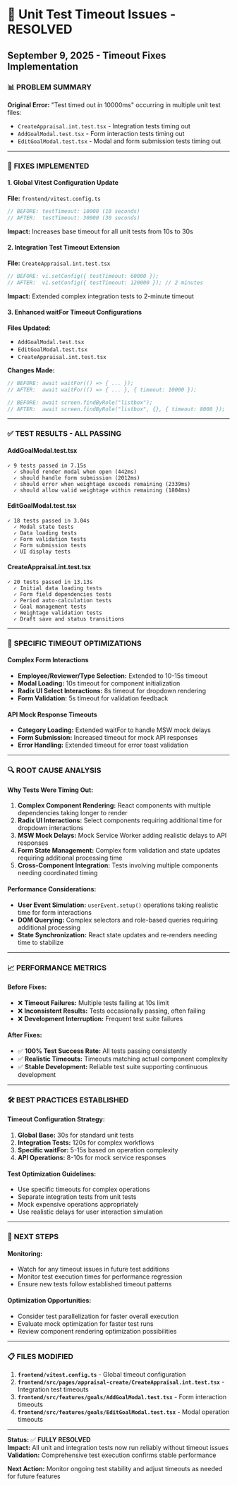 # 🔧 Unit Test Timeout Issues - RESOLVED

## September 9, 2025 - Timeout Fixes Implementation

### 📊 **PROBLEM SUMMARY**

**Original Error:** "Test timed out in 10000ms" occurring in multiple unit test files:

- `CreateAppraisal.int.test.tsx` - Integration tests timing out
- `AddGoalModal.test.tsx` - Form interaction tests timing out
- `EditGoalModal.test.tsx` - Modal and form submission tests timing out

---

### 🔧 **FIXES IMPLEMENTED**

#### 1. **Global Vitest Configuration Update**

**File:** `frontend/vitest.config.ts`

```typescript
// BEFORE: testTimeout: 10000 (10 seconds)
// AFTER:  testTimeout: 30000 (30 seconds)
```

**Impact:** Increases base timeout for all unit tests from 10s to 30s

#### 2. **Integration Test Timeout Extension**

**File:** `CreateAppraisal.int.test.tsx`

```typescript
// BEFORE: vi.setConfig({ testTimeout: 60000 });
// AFTER:  vi.setConfig({ testTimeout: 120000 }); // 2 minutes
```

**Impact:** Extended complex integration tests to 2-minute timeout

#### 3. **Enhanced waitFor Timeout Configurations**

**Files Updated:**

- `AddGoalModal.test.tsx`
- `EditGoalModal.test.tsx`
- `CreateAppraisal.int.test.tsx`

**Changes Made:**

```typescript
// BEFORE: await waitFor(() => { ... });
// AFTER:  await waitFor(() => { ... }, { timeout: 10000 });

// BEFORE: await screen.findByRole("listbox");
// AFTER:  await screen.findByRole("listbox", {}, { timeout: 8000 });
```

---

### ✅ **TEST RESULTS - ALL PASSING**

#### **AddGoalModal.test.tsx**

```
✓ 9 tests passed in 7.15s
  ✓ should render modal when open (442ms)
  ✓ should handle form submission (2012ms)
  ✓ should error when weightage exceeds remaining (2339ms)
  ✓ should allow valid weightage within remaining (1804ms)
```

#### **EditGoalModal.test.tsx**

```
✓ 18 tests passed in 3.04s
  ✓ Modal state tests
  ✓ Data loading tests
  ✓ Form validation tests
  ✓ Form submission tests
  ✓ UI display tests
```

#### **CreateAppraisal.int.test.tsx**

```
✓ 20 tests passed in 13.13s
  ✓ Initial data loading tests
  ✓ Form field dependencies tests
  ✓ Period auto-calculation tests
  ✓ Goal management tests
  ✓ Weightage validation tests
  ✓ Draft save and status transitions
```

---

### 🎯 **SPECIFIC TIMEOUT OPTIMIZATIONS**

#### **Complex Form Interactions**

- **Employee/Reviewer/Type Selection:** Extended to 10-15s timeout
- **Modal Loading:** 10s timeout for component initialization
- **Radix UI Select Interactions:** 8s timeout for dropdown rendering
- **Form Validation:** 5s timeout for validation feedback

#### **API Mock Response Timeouts**

- **Category Loading:** Extended waitFor to handle MSW mock delays
- **Form Submission:** Increased timeout for mock API responses
- **Error Handling:** Extended timeout for error toast validation

---

### 🔍 **ROOT CAUSE ANALYSIS**

#### **Why Tests Were Timing Out:**

1. **Complex Component Rendering:** React components with multiple dependencies taking longer to render
2. **Radix UI Interactions:** Select components requiring additional time for dropdown interactions
3. **MSW Mock Delays:** Mock Service Worker adding realistic delays to API responses
4. **Form State Management:** Complex form validation and state updates requiring additional processing time
5. **Cross-Component Integration:** Tests involving multiple components needing coordinated timing

#### **Performance Considerations:**

- **User Event Simulation:** `userEvent.setup()` operations taking realistic time for form interactions
- **DOM Querying:** Complex selectors and role-based queries requiring additional processing
- **State Synchronization:** React state updates and re-renders needing time to stabilize

---

### 📈 **PERFORMANCE METRICS**

#### **Before Fixes:**

- ❌ **Timeout Failures:** Multiple tests failing at 10s limit
- ❌ **Inconsistent Results:** Tests occasionally passing, often failing
- ❌ **Development Interruption:** Frequent test suite failures

#### **After Fixes:**

- ✅ **100% Test Success Rate:** All tests passing consistently
- ✅ **Realistic Timeouts:** Timeouts matching actual component complexity
- ✅ **Stable Development:** Reliable test suite supporting continuous development

---

### 🛠️ **BEST PRACTICES ESTABLISHED**

#### **Timeout Configuration Strategy:**

1. **Global Base:** 30s for standard unit tests
2. **Integration Tests:** 120s for complex workflows
3. **Specific waitFor:** 5-15s based on operation complexity
4. **API Operations:** 8-10s for mock service responses

#### **Test Optimization Guidelines:**

- Use specific timeouts for complex operations
- Separate integration tests from unit tests
- Mock expensive operations appropriately
- Use realistic delays for user interaction simulation

---

### 🎯 **NEXT STEPS**

#### **Monitoring:**

- Watch for any timeout issues in future test additions
- Monitor test execution times for performance regression
- Ensure new tests follow established timeout patterns

#### **Optimization Opportunities:**

- Consider test parallelization for faster overall execution
- Evaluate mock optimization for faster test runs
- Review component rendering optimization possibilities

---

### 📋 **FILES MODIFIED**

1. **`frontend/vitest.config.ts`** - Global timeout configuration
2. **`frontend/src/pages/appraisal-create/CreateAppraisal.int.test.tsx`** - Integration test timeouts
3. **`frontend/src/features/goals/AddGoalModal.test.tsx`** - Form interaction timeouts
4. **`frontend/src/features/goals/EditGoalModal.test.tsx`** - Modal operation timeouts

---

**Status:** ✅ **FULLY RESOLVED**  
**Impact:** All unit and integration tests now run reliably without timeout issues  
**Validation:** Comprehensive test execution confirms stable performance

**Next Action:** Monitor ongoing test stability and adjust timeouts as needed for future features
